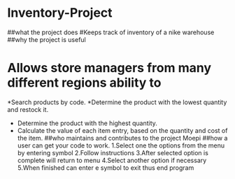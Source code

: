 # Inventory-Project
##what the project does
#Keeps track of inventory of a nike warehouse
##why the project is useful
# Allows store managers from many different regions ability to
*Search products by code.
*Determine the product with the lowest quantity and restock it.
* Determine the product with the highest quantity.
* Calculate the value of each item entry, based on the quantity and cost of the
item. 
##who maintains and contributes to the project
Moepi
##how a user can get your code to work.
1.Select one the options from the menu by entering symbol
2.Follow instructions 
3.After selected option is complete will return to menu
4.Select another option if necessary
5.When finished can enter e symbol to exit thus end program

